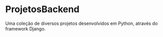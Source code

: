 # ProjetosBackend
Uma coleção de diversos projetos desenvolvidos em Python, através do framework Django.
